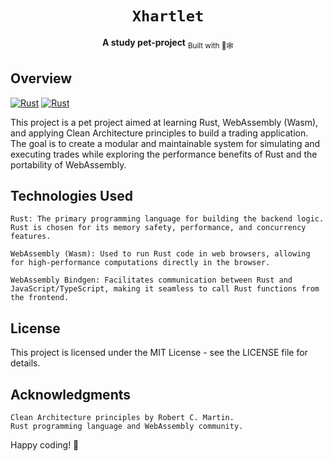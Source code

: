 <div align="center">
  <h1><code>Xhartlet</code></h1>
  <strong>A study pet-project</strong>
  <sub>Built with 🦀🕸</sub>
</div>

## Overview

[![Rust](https://github.com/alngo/Xhartlet/actions/workflows/tests.yml/badge.svg)](https://github.com/alngo/Xhartlet/actions/workflows/tests.yml)
[![Rust](https://github.com/alngo/Xhartlet/actions/workflows/tests.yml/badge.svg)](https://github.com/alngo/Xhartlet/actions/workflows/coverage.yml)

This project is a pet project aimed at learning Rust, WebAssembly (Wasm), and applying Clean Architecture principles to build a trading application. The goal is to create a modular and maintainable system for simulating and executing trades while exploring the performance benefits of Rust and the portability of WebAssembly.

## Technologies Used

    Rust: The primary programming language for building the backend logic. Rust is chosen for its memory safety, performance, and concurrency features.

    WebAssembly (Wasm): Used to run Rust code in web browsers, allowing for high-performance computations directly in the browser.

    WebAssembly Bindgen: Facilitates communication between Rust and JavaScript/TypeScript, making it seamless to call Rust functions from the frontend.

## License

This project is licensed under the MIT License - see the LICENSE file for details.

## Acknowledgments

    Clean Architecture principles by Robert C. Martin.
    Rust programming language and WebAssembly community.

Happy coding! 🚀
